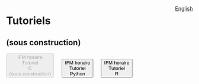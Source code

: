 <a href="https://cffdrs.github.io/website_en/tutorials/" target="_self" style="float: right;"> English </a>

# Tutoriels

## (sous construction)

<div class="text-center">
	<button disabled class="btn btn-dark">IFM horaire<br> Tutoriel <br> C <br> (sous construction)</button>
	&emsp;
    <button class="btn btn-dark" onclick="location.href='../tutoriels/IFM_horaire_python'">IFM horaire<br> Tutoriel <br> Python</button>
	&emsp;
	<button class="btn btn-dark" onclick="location.href='../tutoriels/IFM_horaire_r'">IFM horaire<br> Tutoriel <br> R</button>
</div>
<br>
